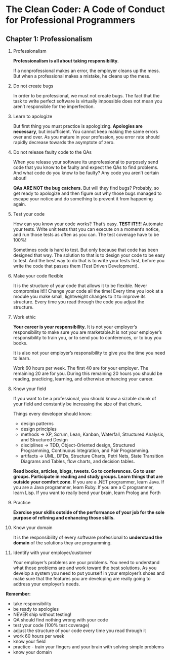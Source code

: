# The Clean Coder: A Code of Conduct for Professional Programmers

## Chapter 1: Professionalism

1. Professionalism

    **Professionalism is all about taking responsibility.**

    If a nonprofessional makes an error, the employer cleans up the mess. But when a professional makes a mistake, he cleans up the mess.

2. Do not create bugs

    In order to be professional, we must not create bugs. The fact that the task to write perfect software is virtually impossible does not mean you aren’t responsible for the imperfection.

3. Learn to apologize

    But first thing you must practice is apologizing. **Apologies are necessary**, but insufficient. You cannot keep making the same errors over and over. As you mature in your profession, you error rate should rapidly decrease towards the asymptote of zero.

4. Do not release faulty code to the QAs

    When you release your software its unprofessional to purposely send code that you know to be faulty and expect the QAs to find problems. And what code do you know to be faulty? Any code you aren’t certain about!

    **QAs ARE NOT the bug catchers.** But will they find bugs? Probably, so get ready to apologize and then figure out why those bugs managed to escape your notice and do something to prevent it from happening again.

5. Test your code

    How can you know your code works? That’s easy. **TEST IT!!!!** Automate your tests. Write unit tests that you can execute on a moment’s notice, and run those tests as often as you can. The test coverage have to be 100%!

    Sometimes code is hard to test. But only because that code has been designed that way. The solution to that is to design your code to be easy to test. And the best way to do that is to write your tests first, before you write the code that passes them (Test Driven Development).

6. Make your code flexible

    It is the structure of your code that allows it to be flexible. Never compromise it!!!
    Change your code all the time! Every time you look at a module you make small, lightweight changes to it to improve its structure. Every time you read through the code you adjust the structure.

7. Work ethic

    **Your career is your responsibility.** It is not your employer’s responsibility to make sure you are marketable.It is not your employer’s responsibility to train you, or to send you to conferences, or to buy you books.

    It is also not your employer’s responsibility to give you the time you need to learn. 

    Work 60 hours per week. The first 40 are for your employer. The remaining 20 are for you. During this remaining 20 hours you should be reading, practicing, learning, and otherwise enhancing your career.
    
8. Know your field

    If you want to be a professional, you should know a sizable chunk of your field and constantly be increasing the size of that chunk.

    Things every developer should know:
    - design patterns
    - design principles
    - methods -> XP, Scrum, Lean, Kanban, Waterfall, Structured Analysis, and Structured Design
    - disciplines -> TDD, Object-Oriented design, Structured Programming, Continuous Integration, and Pair Programming.
    - artifacts -> UML, DFDs, Structure Charts, Petri Nets, State Transition Diagrams and Tables, flow charts, and decision tables.

    **Read books, articles, blogs, tweets. Go to conferences. Go to user groups. Participate in reading and study groups. Learn things that are outside your comfort zone.** If you are a .NET programmer, learn Java. If you are a Java programmer, learn Ruby. If you are a C programmer, learn Lisp. If you want to really bend your brain, learn Prolog and Forth

9. Practice 

    **Exercise your skills outside of the performance of your job for the sole purpose of refining and enhancing those skills.**
    
10. Know your domain

    It is the responsibility of every software professional to **understand the domain** of the solutions they are programming.

11. Identify with your employer/customer

    Your employer’s problems are your problems. You need to understand what those problems are and work toward the best solutions. As you develop a system you need to put yourself in your employer’s shoes and make sure that the features you are developing are really going to address your employer’s needs.


**Remember:**
- take responsibility
- be ready to apologies
- NEVER ship without testing!
- QA should find nothing wrong with your code
- test your code (100% test coverage)
- adjust the structure of your code every time you read through it
- work 60 hours per week
- know your field
- practice - train your fingers and your brain with solving simple problems
- know your domain
